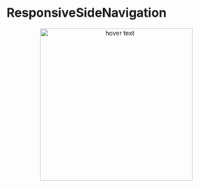 # ResponsiveSideNavigation

<p align="center">
  <img src="Dashboard" width="350" title="hover text">
</p>
